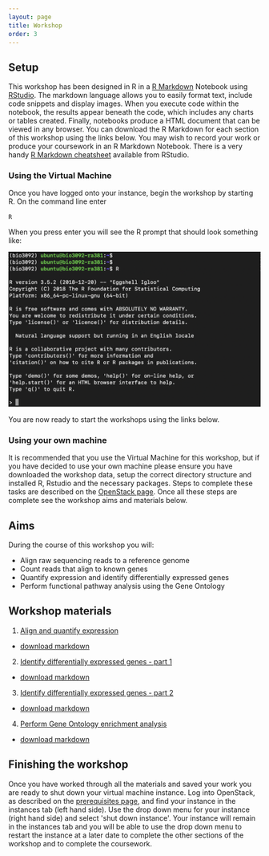 ```yaml
---
layout: page
title: Workshop
order: 3
---
```


## Setup

This workshop has been designed in R in a [R Markdown](http://rmarkdown.rstudio.com) Notebook using [RStudio](https://rstudio.com/). The markdown language allows you to easily format text, include code snippets and display images. When you execute code within the notebook, the results appear beneath the code, which includes any charts or tables created. Finally, notebooks produce a HTML document that can be viewed in any browser. You can download the R Markdown for each section of this workshop using the links below. You may wish to record your work or produce your coursework in an R Markdown Notebook. There is a very handy [R Markdown cheatsheet](https://rstudio.com/wp-content/uploads/2015/02/rmarkdown-cheatsheet.pdf) available from RStudio.

### Using the Virtual Machine

Once you have logged onto your instance, begin the workshop by starting R. On the command line enter

```
R
```

When you press enter you will see the R prompt that should look something like:

![R Prompt](/images/R_prompt.png)

You are now ready to start the workshops using the links below.

### Using your own machine

It is recommended that you use the Virtual Machine for this workshop, but if you have decided to use your own machine please ensure you have downloaded the workshop data, setup the correct directory structure and installed R, Rstudio and  the necessary packages. Steps to complete these tasks are described on the [OpenStack  page](https://uoe-bio3092.github.io/rna-seq/01_prerequisites.html). Once all these steps are complete see the workshop aims and materials below.

## Aims

During the course of this workshop you will:

* Align raw sequencing reads to a reference genome
* Count reads that align to known genes
* Quantify expression and identify differentially expressed genes
* Perform functional pathway analysis using the Gene Ontology

## Workshop materials

1. [Align and quantify expression](docs/align_count.nb.html)
 * [download markdown](docs/align_count.Rmd)
2. [Identify differentially expressed genes - part 1](docs/diff_exp.nb.html)
 * [download markdown](docs/diff_exp.Rmd)
3. [Identify differentially expressed genes - part 2](docs/diff_exp_anova.nb.html)
 * [download markdown](docs/diff_exp_anova.Rmd)
4. [Perform Gene Ontology enrichment analysis](docs/go_analysis.nb.html)
 * [download markdown](docs/go_analysis.Rmd)

## Finishing the workshop

Once you have worked through all the materials and saved your work you are ready to shut down your virtual machine instance. Log into OpenStack, as described on the [prerequisites page](https://uoe-bio3092.github.io/rna-seq/01_prerequisites.html), and find your instance in the instances tab (left hand side). Use the drop down menu for your instance (right hand side) and select 'shut down instance'. Your instance will remain in the instances tab and you will be able to use the drop down menu  to restart the instance at a later date to complete the other sections of the workshop and to complete the coursework.
